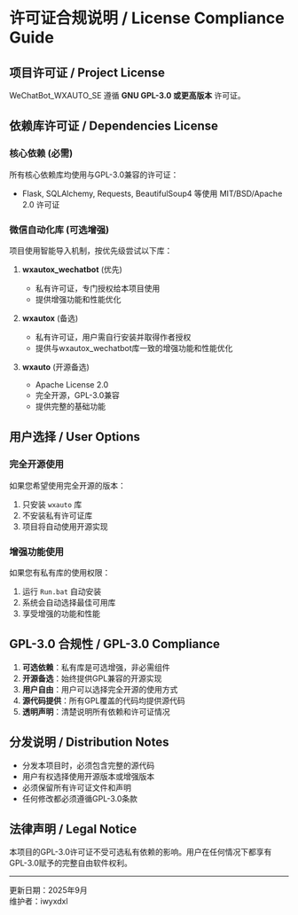 # 许可证合规说明 / License Compliance Guide

## 项目许可证 / Project License

WeChatBot_WXAUTO_SE 遵循 **GNU GPL-3.0 或更高版本** 许可证。

## 依赖库许可证 / Dependencies License

### 核心依赖 (必需)
所有核心依赖库均使用与GPL-3.0兼容的许可证：
- Flask, SQLAlchemy, Requests, BeautifulSoup4 等使用 MIT/BSD/Apache 2.0 许可证

### 微信自动化库 (可选增强)
项目使用智能导入机制，按优先级尝试以下库：

1. **wxautox_wechatbot** (优先)
   - 私有许可证，专门授权给本项目使用
   - 提供增强功能和性能优化

2. **wxautox** (备选)
   - 私有许可证，用户需自行安装并取得作者授权
   - 提供与wxautox_wechatbot库一致的增强功能和性能优化

3. **wxauto** (开源备选)
   - Apache License 2.0
   - 完全开源，GPL-3.0兼容
   - 提供完整的基础功能

## 用户选择 / User Options

### 完全开源使用
如果您希望使用完全开源的版本：
1. 只安装 `wxauto` 库
2. 不安装私有许可证库
3. 项目将自动使用开源实现

### 增强功能使用
如果您有私有库的使用权限：
1. 运行 `Run.bat` 自动安装
2. 系统会自动选择最佳可用库
3. 享受增强的功能和性能

## GPL-3.0 合规性 / GPL-3.0 Compliance

1. **可选依赖**：私有库是可选增强，非必需组件
2. **开源备选**：始终提供GPL兼容的开源实现
3. **用户自由**：用户可以选择完全开源的使用方式
4. **源代码提供**：所有GPL覆盖的代码均提供源代码
5. **透明声明**：清楚说明所有依赖和许可证情况

## 分发说明 / Distribution Notes

- 分发本项目时，必须包含完整的源代码
- 用户有权选择使用开源版本或增强版本
- 必须保留所有许可证文件和声明
- 任何修改都必须遵循GPL-3.0条款

## 法律声明 / Legal Notice

本项目的GPL-3.0许可证不受可选私有依赖的影响。用户在任何情况下都享有GPL-3.0赋予的完整自由软件权利。

---
更新日期：2025年9月  
维护者：iwyxdxl
